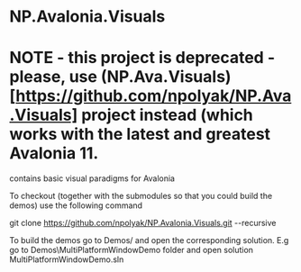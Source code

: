 # NP.Avalonia.Visuals

# NOTE - this project is deprecated - please, use (NP.Ava.Visuals)[https://github.com/npolyak/NP.Ava.Visuals] project instead (which works with the latest and greatest Avalonia 11.

contains basic visual paradigms for Avalonia

To checkout (together with the submodules so that you could build the demos) use the following command

git clone https://github.com/npolyak/NP.Avalonia.Visuals.git --recursive

To build the demos go to Demos/<DemoFolder> and open the corresponding solution. E.g go to Demos\MultiPlatformWindowDemo folder and open solution MultiPlatformWindowDemo.sln
